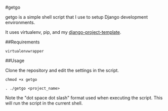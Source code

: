 #getgo

getgo is a simple shell script that I use to setup Django development environments.

It uses virtualenv, pip, and my [django-project-template](https://github.com/ebradbury/django-project-template).

##Requirements

`virtualenvwrapper`

##Usage

Clone the repository and edit the settings in the script.

`chmod +x getgo`

`. ./getgo <project_name>`

Note the "dot space dot slash" format used when executing the script. This will run the script in the current shell.
